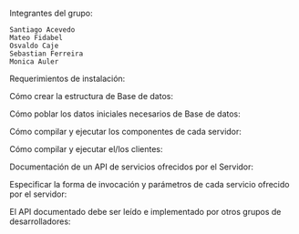 Integrantes del grupo:

    Santiago Acevedo
    Mateo Fidabel
    Osvaldo Caje
    Sebastian Ferreira
    Monica Auler
    
    
Requerimientos de instalación:



Cómo crear la estructura de Base de datos:




Cómo poblar los datos iniciales necesarios de Base de datos:




Cómo compilar y ejecutar los componentes de cada servidor:



Cómo compilar y ejecutar el/los clientes:



Documentación de un API de servicios ofrecidos por el Servidor:



Especificar la forma de invocación y parámetros de cada servicio ofrecido por el servidor:



El API documentado debe ser leído e implementado por otros grupos de desarrolladores:


